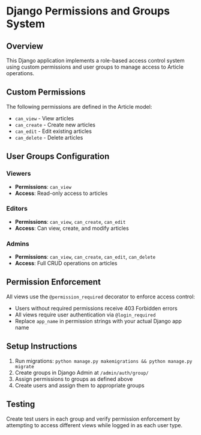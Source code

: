 # Django Permissions and Groups System

## Overview
This Django application implements a role-based access control system using custom permissions and user groups to manage access to Article operations.

## Custom Permissions
The following permissions are defined in the Article model:
- `can_view` - View articles
- `can_create` - Create new articles
- `can_edit` - Edit existing articles
- `can_delete` - Delete articles

## User Groups Configuration

### Viewers
- **Permissions**: `can_view`
- **Access**: Read-only access to articles

### Editors
- **Permissions**: `can_view`, `can_create`, `can_edit`
- **Access**: Can view, create, and modify articles

### Admins
- **Permissions**: `can_view`, `can_create`, `can_edit`, `can_delete`
- **Access**: Full CRUD operations on articles

## Permission Enforcement
All views use the `@permission_required` decorator to enforce access control:
- Users without required permissions receive 403 Forbidden errors
- All views require user authentication via `@login_required`
- Replace `app_name` in permission strings with your actual Django app name

## Setup Instructions
1. Run migrations: `python manage.py makemigrations && python manage.py migrate`
2. Create groups in Django Admin at `/admin/auth/group/`
3. Assign permissions to groups as defined above
4. Create users and assign them to appropriate groups

## Testing
Create test users in each group and verify permission enforcement by attempting to access different views while logged in as each user type.